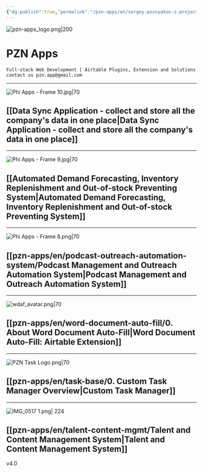 ```yaml
---
{"dg-publish":true,"permalink":"/pzn-apps/en/sergey-poznyakov-s-projects/","tags":["gardenEntry"]}
---
```


![pzn-apps_logo.png|200](/img/user/pzn-apps/img/pzn-apps_logo.png)
# PZN Apps

	Full-stack Web Development | Airtable Plugins, Extension and Solutions
	contact us pzn.app@gmail.com

-----
![Phi Apps - Frame 10.jpg|70](/img/user/Phi%20Apps%20-%20Frame%2010.jpg)
## [[Data Sync Application - collect and store all the company's data in one place\|Data Sync Application - collect and store all the company's data in one place]]

----

![Phi Apps - Frame 9.jpg|70](/img/user/Phi%20Apps%20-%20Frame%209.jpg)
## [[Automated Demand Forecasting, Inventory Replenishment and Out-of-stock Preventing System\|Automated Demand Forecasting, Inventory Replenishment and Out-of-stock Preventing System]]

-----
![Phi Apps - Frame 8.png|70](/img/user/pzn-apps/img/Phi%20Apps%20-%20Frame%208.png)
## [[pzn-apps/en/podcast-outreach-automation-system/Podcast Management and Outreach Automation System\|Podcast Management and Outreach Automation System]]


-----
![wdaf_avatar.png|70](/img/user/pzn-apps/img/wdaf_avatar.png)
## [[pzn-apps/en/word-document-auto-fill/0. About Word Document Auto-Fill\|Word Document Auto-Fill: Airtable Extension]]


---
![PZN Task Logo.png|70](/img/user/PZN%20Task%20Logo.png)
## [[pzn-apps/en/task-base/0. Custom Task Manager Overview\|Custom Task Manager]]


---
![IMG_0517 1.png| 224](/img/user/pzn-apps/img/IMG_0517%201.png)
## [[pzn-apps/en/talent-content-mgmt/Talent and Content Management System\|Talent and Content Management System]]



v4.0